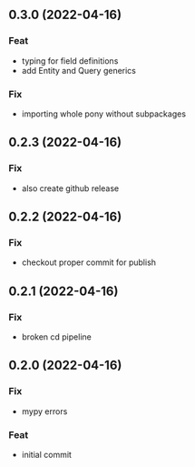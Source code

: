 ## 0.3.0 (2022-04-16)

### Feat

- typing for field definitions
- add Entity and Query generics

### Fix

- importing whole pony without subpackages

## 0.2.3 (2022-04-16)

### Fix

- also create github release

## 0.2.2 (2022-04-16)

### Fix

- checkout proper commit for publish

## 0.2.1 (2022-04-16)

### Fix

- broken cd pipeline

## 0.2.0 (2022-04-16)

### Fix

- mypy errors

### Feat

- initial commit
